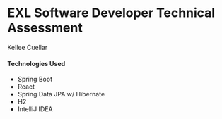 # EXL Software Developer Technical Assessment
Kellee Cuellar

#### Technologies Used
- Spring Boot
- React
- Spring Data JPA w/ Hibernate
- H2
- IntelliJ IDEA